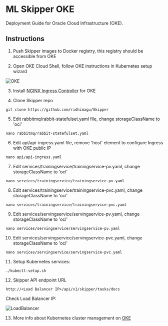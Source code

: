 # ML Skipper OKE

Deployment Guide for Oracle Cloud Infrastructure (OKE).

## Instructions

1. Push Skipper images to Docker registry, this registry should be accessible from OKE

2. Open OKE Cloud Shell, follow OKE instructions in Kubernetes setup wizard

![OKE](https://github.com/katanaml/katana-skipper/blob/master/oke-shell.png)

3. Install [NGINX Ingress Controller](https://kubernetes.github.io/ingress-nginx/deploy/#oracle-cloud-infrastructure) for OKE

4. Clone Skipper repo

```
git clone https://github.com/ridhimagu/Skipper
```

5. Edit rabbitmq/rabbit-statefulset.yaml file, change storageClassName to 'oci'

```
nano rabbitmq/rabbit-statefulset.yaml
```

6. Edit api/api-ingress.yaml file, remove 'host' element to configure Ingress with OKE public IP

```
nano api/api-ingress.yaml
```

7. Edit services/trainingservice/trainingservice-pv.yaml, change storageClassName to 'oci'

```
nano services/trainingservice/trainingservice-pv.yaml
```

8. Edit services/trainingservice/trainingservice-pvc.yaml, change storageClassName to 'oci'

```
nano services/trainingservice/trainingservice-pvc.yaml
```

9. Edit services/servingservice/servingservice-pv.yaml, change storageClassName to 'oci'

```
nano services/servingservice/servingservice-pv.yaml
```

10. Edit services/servingservice/servingservice-pvc.yaml, change storageClassName to 'oci'

```
nano services/servingservice/servingservice-pvc.yaml
```

11. Setup Kubernetes services:

```
./kubectl-setup.sh
```

12. Skipper API endpoint URL

```
http://<Load Balancer IP>/api/v1/skipper/tasks/docs
```

Check Load Balancer IP:

![LoadBalancer](https://github.com/katanaml/katana-skipper/blob/master/oke-loadbalancer.png)

13. More info about Kubernetes cluster management on [OKE](https://docs.oracle.com/en/learn/container_engine_kubernetes/#introduction)
